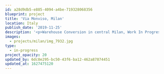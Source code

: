```yaml
---
id: a28d9db5-e885-4094-a4be-719328068356
blueprint: project
title: 'Via Monviso, Milan'
location: Italy
publish_date: '2019-11-25'
description: '<p>Warehouse Conversion in central Milan, Work In Progress - <em>due 2021</em></p>'
images:
  - projects/milan/img_7932.jpg
type:
  - in-progress
project_opacity: 20
updated_by: 6dc8e295-bc50-43f6-ba12-462a87874451
updated_at: 1627475120
---
```

